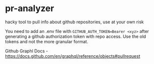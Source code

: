 # pr-analyzer
hacky tool to pull info about github repositories, use at your own risk


You need to add an .env file with `GITHUB_AUTH_TOKEN=Bearer <xyz>` after generating a github authorization token with repo access. Use the old tokens and not the more granular format.


Github Graphl Docs - https://docs.github.com/en/graphql/reference/objects#pullrequest
